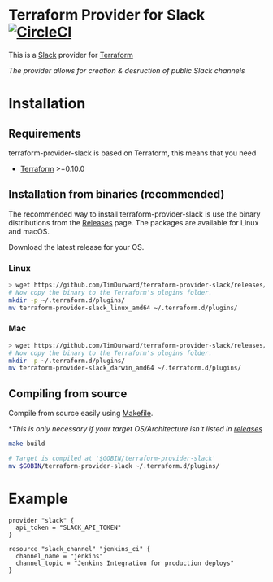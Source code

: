 # Terraform Provider for Slack [![CircleCI](https://circleci.com/gh/TimDurward/terraform-provider-slack/tree/master.svg?style=svg)](https://circleci.com/gh/TimDurward/terraform-provider-slack/tree/master)

This is a [Slack](https://slack.com) provider for [Terraform](https://www.terraform.io/)

_The provider allows for creation & desruction of public Slack channels_

# Installation

## Requirements

terraform-provider-slack is based on Terraform, this means that you need

* [Terraform](https://www.terraform.io/downloads.html) >=0.10.0

## Installation from binaries (recommended)

The recommended way to install terraform-provider-slack is use the binary distributions from the [Releases](https://github.com/TimDurward/terraform-provider-slack/releases) page. The packages are available for Linux and macOS.

Download the latest release for your OS.

### Linux

```sh
> wget https://github.com/TimDurward/terraform-provider-slack/releases/download/v0.2.0/terraform-provider-slack_linux_amd64
# Now copy the binary to the Terraform's plugins folder.
mkdir -p ~/.terraform.d/plugins/
mv terraform-provider-slack_linux_amd64 ~/.terraform.d/plugins/
```

### Mac

```sh
> wget https://github.com/TimDurward/terraform-provider-slack/releases/download/v0.2.0/terraform-provider-slack_darwin_amd64
# Now copy the binary to the Terraform's plugins folder.
mkdir -p ~/.terraform.d/plugins/
mv terraform-provider-slack_darwin_amd64 ~/.terraform.d/plugins/
```

## Compiling from source
Compile from source easily using [Makefile](https://github.com/TimDurward/terraform-provider-slack/blob/master/Makefile). 

\*_This is only necessary if your target OS/Architecture isn't listed in [releases](https://github.com/TimDurward/terraform-provider-slack/releases)_

```sh
make build

# Target is compiled at '$GOBIN/terraform-provider-slack'
mv $GOBIN/terraform-provider-slack ~/.terraform.d/plugins/
```

# Example

```hcl
provider "slack" {
  api_token = "SLACK_API_TOKEN"
}

resource "slack_channel" "jenkins_ci" {
  channel_name = "jenkins"
  channel_topic = "Jenkins Integration for production deploys"
}
```
